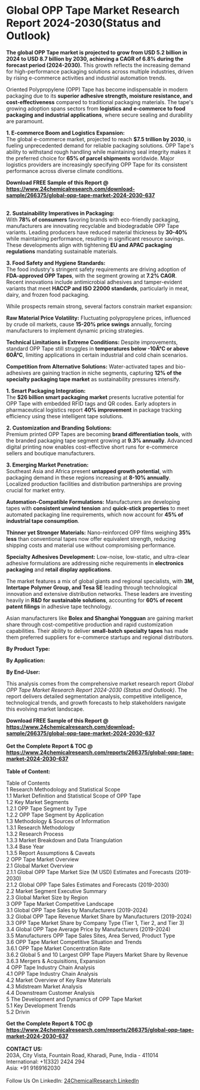 <h1>Global OPP Tape Market Research Report 2024-2030(Status and Outlook)</h1><p><strong>The global OPP Tape market is projected to grow from USD 5.2 billion in 2024 to USD 8.7 billion by 2030, achieving a CAGR of 6.8% during the forecast period (2024-2030).</strong> This growth reflects the increasing demand for high-performance packaging solutions across multiple industries, driven by rising e-commerce activities and industrial automation trends.</p><p>Oriented Polypropylene (OPP) Tape has become indispensable in modern packaging due to its <strong>superior adhesive strength, moisture resistance, and cost-effectiveness</strong> compared to traditional packaging materials. The tape's growing adoption spans sectors from <strong>logistics and e-commerce to food packaging and industrial applications</strong>, where secure sealing and durability are paramount.</p><p><strong>1. E-commerce Boom and Logistics Expansion:</strong><br>
The global e-commerce market, projected to reach <strong>$7.5 trillion by 2030</strong>, is fueling unprecedented demand for reliable packaging solutions. OPP Tape's ability to withstand rough handling while maintaining seal integrity makes it the preferred choice for <strong>65% of parcel shipments</strong> worldwide. Major logistics providers are increasingly specifying OPP Tape for its consistent performance across diverse climate conditions.</p><div><b>Download FREE Sample of this Report @ 
            <a href="https://www.24chemicalresearch.com/download-sample/266375/global-opp-tape-market-2024-2030-637">
            https://www.24chemicalresearch.com/download-sample/266375/global-opp-tape-market-2024-2030-637</a></b></div><br><p><strong>2. Sustainability Imperatives in Packaging:</strong><br>
With <strong>78% of consumers</strong> favoring brands with eco-friendly packaging, manufacturers are innovating recyclable and biodegradable OPP Tape variants. Leading producers have reduced material thickness by <strong>30-40%</strong> while maintaining performance, resulting in significant resource savings. These developments align with tightening <strong>EU and APAC packaging regulations</strong> mandating sustainable materials.</p><p><strong>3. Food Safety and Hygiene Standards:</strong><br>
The food industry's stringent safety requirements are driving adoption of <strong>FDA-approved OPP Tapes</strong>, with the segment growing at <strong>7.2% CAGR</strong>. Recent innovations include antimicrobial adhesives and tamper-evident variants that meet <strong>HACCP and ISO 22000 standards</strong>, particularly in meat, dairy, and frozen food packaging.</p><p>While prospects remain strong, several factors constrain market expansion:</p><p><strong>Raw Material Price Volatility:</strong> Fluctuating polypropylene prices, influenced by crude oil markets, cause <strong>15-20% price swings</strong> annually, forcing manufacturers to implement dynamic pricing strategies.</p><p><strong>Technical Limitations in Extreme Conditions:</strong> Despite improvements, standard OPP Tape still struggles in <strong>temperatures below -10Â°C or above 60Â°C</strong>, limiting applications in certain industrial and cold chain scenarios.</p><p><strong>Competition from Alternative Solutions:</strong> Water-activated tapes and bio-adhesives are gaining traction in niche segments, capturing <strong>12% of the specialty packaging tape market</strong> as sustainability pressures intensify.</p><p><strong>1. Smart Packaging Integration:</strong><br>
The <strong>$26 billion smart packaging market</strong> presents lucrative potential for OPP Tape with embedded RFID tags and QR codes. Early adopters in pharmaceutical logistics report <strong>40% improvement</strong> in package tracking efficiency using these intelligent tape solutions.</p><p><strong>2. Customization and Branding Solutions:</strong><br>
Premium printed OPP Tapes are becoming <strong>brand differentiation tools</strong>, with the branded packaging tape segment growing at <strong>9.3% annually</strong>. Advanced digital printing now enables cost-effective short runs for e-commerce sellers and boutique manufacturers.</p><p><strong>3. Emerging Market Penetration:</strong><br>
Southeast Asia and Africa present <strong>untapped growth potential</strong>, with packaging demand in these regions increasing at <strong>8-10% annually</strong>. Localized production facilities and distribution partnerships are proving crucial for market entry.</p><p><strong>Automation-Compatible Formulations:</strong> Manufacturers are developing tapes with <strong>consistent unwind tension</strong> and <strong>quick-stick properties</strong> to meet automated packaging line requirements, which now account for <strong>45% of industrial tape consumption</strong>.</p><p><strong>Thinner yet Stronger Materials:</strong> Nano-reinforced OPP films weighing <strong>35% less</strong> than conventional tapes now offer equivalent strength, reducing shipping costs and material use without compromising performance.</p><p><strong>Specialty Adhesives Development:</strong> Low-noise, low-static, and ultra-clear adhesive formulations are addressing niche requirements in <strong>electronics packaging</strong> and <strong>retail display applications</strong>.</p><p>The market features a mix of global giants and regional specialists, with <strong>3M, Intertape Polymer Group, and Tesa SE</strong> leading through technological innovation and extensive distribution networks. These leaders are investing heavily in <strong>R&amp;D for sustainable solutions</strong>, accounting for <strong>60% of recent patent filings</strong> in adhesive tape technology.</p><p>Asian manufacturers like <strong>Bolex and Shanghai Yongguan</strong> are gaining market share through cost-competitive production and rapid customization capabilities. Their ability to deliver <strong>small-batch specialty tapes</strong> has made them preferred suppliers for e-commerce startups and regional distributors.</p><p><strong>By Product Type:</strong></p><p><strong>By Application:</strong></p><p><strong>By End-User:</strong></p><p>This analysis comes from the comprehensive market research report <em>Global OPP Tape Market Research Report 2024-2030 (Status and Outlook)</em>. The report delivers detailed segmentation analysis, competitive intelligence, technological trends, and growth forecasts to help stakeholders navigate this evolving market landscape.</p><div><b>Download FREE Sample of this Report @ 
            <a href="https://www.24chemicalresearch.com/download-sample/266375/global-opp-tape-market-2024-2030-637">
            https://www.24chemicalresearch.com/download-sample/266375/global-opp-tape-market-2024-2030-637</a></b></div><br><div><b>Get the Complete Report & TOC @ 
            <a href="https://www.24chemicalresearch.com/reports/266375/global-opp-tape-market-2024-2030-637">
            https://www.24chemicalresearch.com/reports/266375/global-opp-tape-market-2024-2030-637</a></b></div><br>
            <b>Table of Content:</b><p>Table of Contents<br />
1 Research Methodology and Statistical Scope<br />
1.1 Market Definition and Statistical Scope of OPP Tape<br />
1.2 Key Market Segments<br />
1.2.1 OPP Tape Segment by Type<br />
1.2.2 OPP Tape Segment by Application<br />
1.3 Methodology & Sources of Information<br />
1.3.1 Research Methodology<br />
1.3.2 Research Process<br />
1.3.3 Market Breakdown and Data Triangulation<br />
1.3.4 Base Year<br />
1.3.5 Report Assumptions & Caveats<br />
2 OPP Tape Market Overview<br />
2.1 Global Market Overview<br />
2.1.1 Global OPP Tape Market Size (M USD) Estimates and Forecasts (2019-2030)<br />
2.1.2 Global OPP Tape Sales Estimates and Forecasts (2019-2030)<br />
2.2 Market Segment Executive Summary<br />
2.3 Global Market Size by Region<br />
3 OPP Tape Market Competitive Landscape<br />
3.1 Global OPP Tape Sales by Manufacturers (2019-2024)<br />
3.2 Global OPP Tape Revenue Market Share by Manufacturers (2019-2024)<br />
3.3 OPP Tape Market Share by Company Type (Tier 1, Tier 2, and Tier 3)<br />
3.4 Global OPP Tape Average Price by Manufacturers (2019-2024)<br />
3.5 Manufacturers OPP Tape Sales Sites, Area Served, Product Type<br />
3.6 OPP Tape Market Competitive Situation and Trends<br />
3.6.1 OPP Tape Market Concentration Rate<br />
3.6.2 Global 5 and 10 Largest OPP Tape Players Market Share by Revenue<br />
3.6.3 Mergers & Acquisitions, Expansion<br />
4 OPP Tape Industry Chain Analysis<br />
4.1 OPP Tape Industry Chain Analysis<br />
4.2 Market Overview of Key Raw Materials<br />
4.3 Midstream Market Analysis<br />
4.4 Downstream Customer Analysis<br />
5 The Development and Dynamics of OPP Tape Market <br />
5.1 Key Development Trends<br />
5.2 Drivin</p><div><b>Get the Complete Report & TOC @ 
            <a href="https://www.24chemicalresearch.com/reports/266375/global-opp-tape-market-2024-2030-637">
            https://www.24chemicalresearch.com/reports/266375/global-opp-tape-market-2024-2030-637</a></b></div><br><b>CONTACT US:</b><br>
            203A, City Vista, Fountain Road, Kharadi, Pune, India - 411014<br>
            International: +1(332) 2424 294<br>
            Asia: +91 9169162030 <br><br>
            Follow Us On LinkedIn: <a href="https://www.linkedin.com/company/24chemicalresearch/">24ChemicalResearch LinkedIn</a>